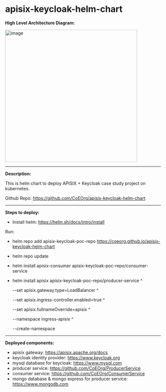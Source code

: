 # apisix-keycloak-helm-chart

<b>High Level Architecture Diagram: </b>

<img width="427" alt="image" src="https://user-images.githubusercontent.com/10356708/157142042-f8cb0d91-7c18-4c60-b39b-4573ccbc861b.png">

---

<b>Description:</b>

This is helm chart to deploy APISIX + Keycloak case study project on kubernetes. 

Github Repo: <a href="https://github.com/CoEOrg/apisix-keycloak-helm-chart">https://github.com/CoEOrg/apisix-keycloak-helm-chart</a>

---

<b>Steps to deploy:</b>

* Install helm: <a href="https://helm.sh/docs/intro/install">https://helm.sh/docs/intro/install</a>

Run:
* helm repo add apisix-keycloak-poc-repo <a href="https://coeorg.github.io/apisix-keycloak-helm-chart">https://coeorg.github.io/apisix-keycloak-helm-chart</a>
* helm repo update
* helm install apisix-consumer apisix-keycloak-poc-repo/consumer-service 
* helm install apisix apisix-keycloak-poc-repo/producer-service ^
  
  --set apisix.gateway.type=LoadBalancer ^ 
  
  --set apisix.ingress-controller.enabled=true ^  
  
  --set apisix.fullnameOverride=apisix ^
  
  --namespace ingress-apisix ^
  
  --create-namespace

---

<b>Deployed components:</b>

* apisix gateway: <a href="https://apisix.apache.org/docs/">https://apisix.apache.org/docs</a>
* keycloak identity provider: <a href="https://www.keycloak.org/">https://www.keycloak.org</a>
* mysql database for keycloak: <a href="https://www.mysql.com/">https://www.mysql.com</a>
* producer service: <a href="https://github.com/CoEOrg/ProducerService">https://github.com/CoEOrg/ProducerService</a>
* consumer service: <a href="https://github.com/CoEOrg/ConsumerService">https://github.com/CoEOrg/ConsumerService</a>
* mongo database & mongo express for producer service: <a href="https://www.mongodb.com/">https://www.mongodb.com</a>
